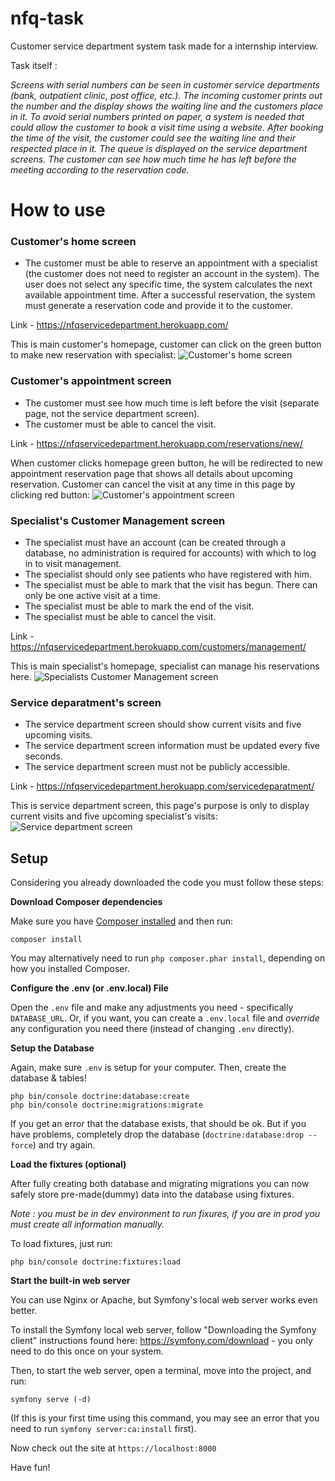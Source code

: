 # nfq-task
Customer service department system task made for a internship interview.

Task itself :

*Screens with serial numbers can be seen in customer service departments (bank, outpatient
clinic, post office, etc.). The incoming customer prints out the number and the display shows the
waiting line and the customers place in it. To avoid serial numbers printed on paper, a system is
needed that could allow the customer to book a visit time using a website. After booking the
time of the visit, the customer could see the waiting line and their respected place in it. The
queue is displayed on the service department screens. The customer can see how much time
he has left before the meeting according to the reservation code.*

# How to use

### Customer's home screen
* The customer must be able to reserve an appointment with a specialist (the customer
does not need to register an account in the system). The user does not select any
specific time, the system calculates the next available appointment time. After a
successful reservation, the system must generate a reservation code and provide it to
the customer.

Link - https://nfqservicedepartment.herokuapp.com/ 

This is main customer's homepage, customer can click on the green button to make new reservation with specialist:
![Customer's home screen](https://user-images.githubusercontent.com/70708109/107633524-d6c05d00-6c70-11eb-9f03-c8c2cbcbd956.png)
### Customer's appointment screen
* The customer must see how much time is left before the visit (separate page, not the
 service department screen).
* The customer must be able to cancel the visit.

Link - https://nfqservicedepartment.herokuapp.com/reservations/new/

When customer clicks homepage green button, he will be redirected to new appointment reservation page that shows all details about 
upcoming reservation. Customer can cancel the visit at any time in this page by clicking red button: 
![Customer's appointment screen](https://user-images.githubusercontent.com/70708109/107640597-2f94f300-6c7b-11eb-9a5a-1280c93a52a4.png)
### Specialist's Customer Management screen
* The specialist must have an account (can be created through a database, no
administration is required for accounts) with which to log in to visit management.
* The specialist should only see patients who have registered with him.
* The specialist must be able to mark that the visit has begun. There can only be one
active visit at a time.
* The specialist must be able to mark the end of the visit.
* The specialist must be able to cancel the visit.

Link - https://nfqservicedepartment.herokuapp.com/customers/management/

This is main specialist's homepage, specialist can manage his reservations here.
![Specialists Customer Management screen](https://user-images.githubusercontent.com/70708109/107640600-30c62000-6c7b-11eb-9b9a-06ede56b7719.png)
### Service deparatment's screen
* The service department screen should show current visits and five upcoming visits.
* The service department screen information must be updated every five seconds.
* The service department screen must not be publicly accessible.

Link - https://nfqservicedepartment.herokuapp.com/servicedeparatment/

This is service department screen, this page's purpose is only to display current visits and five upcoming specialist's visits:
![Service department screen](https://user-images.githubusercontent.com/70708109/107640598-302d8980-6c7b-11eb-99b6-88ab49a78873.png)
## Setup

Considering you already downloaded the code you must follow these steps:


**Download Composer dependencies**

Make sure you have [Composer installed](https://getcomposer.org/download/)
and then run:

```
composer install
```

You may alternatively need to run `php composer.phar install`, depending
on how you installed Composer.

**Configure the .env (or .env.local) File**

Open the `.env` file and make any adjustments you need - specifically
`DATABASE_URL`. Or, if you want, you can create a `.env.local` file
and *override* any configuration you need there (instead of changing
`.env` directly).

**Setup the Database**

Again, make sure `.env` is setup for your computer. Then, create
the database & tables!

```
php bin/console doctrine:database:create
php bin/console doctrine:migrations:migrate
```

If you get an error that the database exists, that should
be ok. But if you have problems, completely drop the
database (`doctrine:database:drop --force`) and try again.

**Load the fixtures (optional)**

After fully creating both database and migrating migrations you 
can now safely store pre-made(dummy) data into the database using fixtures.

*Note : you must be in dev environment to run fixures, if you are in prod you must create all information manually.*

To load fixtures, just run:
```
php bin/console doctrine:fixtures:load
```

**Start the built-in web server**

You can use Nginx or Apache, but Symfony's local web server
works even better.

To install the Symfony local web server, follow
"Downloading the Symfony client" instructions found
here: https://symfony.com/download - you only need to do this
once on your system.

Then, to start the web server, open a terminal, move into the
project, and run:

```
symfony serve (-d)
```


(If this is your first time using this command, you may see an
error that you need to run `symfony server:ca:install` first).

Now check out the site at `https://localhost:8000`


Have fun!
